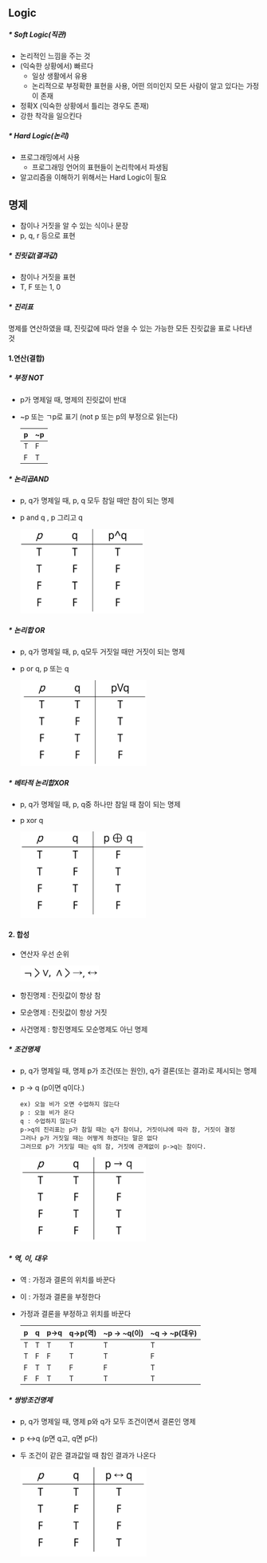 ## Logic

##### * Soft Logic(직관)

- 논리적인 느낌을 주는 것
- (익숙한 상황에서) 빠르다
  - 일상 생활에서 유용
  - 논리적으로 부정확한 표현을 사용, 어떤 의미인지 모든 사람이 알고 있다는 가정이 존재
- 정확X (익숙한 상황에서 틀리는 경우도 존재)
- 강한 착각을 일으킨다



##### * Hard Logic(논리)

- 프로그래밍에서 사용
  - 프로그래밍 언어의 표현들이 논리학에서 파생됨
- 알고리즘을 이해하기 위해서는 Hard Logic이 필요



## 명제

- 참이나 거짓을 알 수 있는 식이나 문장
- p, q, r 등으로 표현



##### * 진릿값(결과값)

- 참이나 거짓을 표현
- T, F 또는 1, 0



##### * 진리표

명제를 연산하였을 떄,  진릿값에 따라 얻을 수 있는 가능한 모든 진릿값을 표로 나타낸 것



#### 1.연산(결합)

##### * 부정 NOT

- p가 명제일 때, 명제의 진릿값이 반대

- ~p 또는 ㄱp로 표기 (not p 또는 p의 부정으로 읽는다)

  | p    | ~p   |
  | ---- | ---- |
  | T    | F    |
  | F    | T    |

  

##### * 논리곱AND

- p, q가 명제일 때,  p, q 모두 참일 때만 참이 되는 명제

- p and q , p 그리고 q

  <img src="ComputerThinking.assets/image-20210928091937904.png" alt="image-20210928091937904" style="zoom:67%;" />



##### * 논리합 OR

- p, q가 명제일 때, p, q모두 거짓일 때만 거짓이 되는 명제

- p or q, p 또는 q

  <img src="ComputerThinking.assets/image-20210928092044174.png" alt="image-20210928092044174" style="zoom:67%;" />



##### * 베타적 논리합XOR

- p, q가 명제일 때, p, q중 하나만 참일 때 참이 되는 명제

- p xor q

  <img src="ComputerThinking.assets/image-20210928092145300.png" alt="image-20210928092145300" style="zoom:67%;" />



#### 2. 합성

- 연산자 우선 순위

  <img src="ComputerThinking.assets/image-20210928092529925.png" alt="image-20210928092529925" style="zoom:67%;" />

- 항진명제 : 진릿값이 항상 참
- 모순명제 : 진릿값이 항상 거짓
- 사건명제 : 항진명제도 모순명제도 아닌 명제

##### * 조건명제

- p, q가 명제일 때, 명제 p가 조건(또는 원인), q가 결론(또는 결과)로 제시되는 명제

- p -> q (p이면 q이다.)

  ```
  ex) 오늘 비가 오면 수업하지 않는다
  p : 오늘 비가 온다
  q : 수업하지 않는다
  p->q의 진리표는 p가 참일 때는 q가 참이냐, 거짓이냐에 따라 참, 거짓이 결정
  그러나 p가 거짓일 때는 어떻게 하겠다는 말은 없다
  그러므로 p가 거짓일 때는 q의 참, 거짓에 관계없이 p->q는 참이다.
  ```

  <img src="ComputerThinking.assets/image-20210928092813968.png" alt="image-20210928092813968" style="zoom:67%;" />

##### * 역, 이, 대우

- 역 :  가정과 결론의 위치를 바꾼다

- 이 : 가정과 결론을 부정한다

- 가정과 결론을 부정하고 위치를 바꾼다

  | p    | q    | p->q | q->p(역) | ~p -> ~q(이) | ~q -> ~p(대우) |
  | ---- | ---- | ---- | -------- | ------------ | -------------- |
  | T    | T    | T    | T        | T            | T              |
  | T    | F    | F    | T        | T            | F              |
  | F    | T    | T    | F        | F            | T              |
  | F    | F    | T    | T        | T            | T              |

  

##### * 쌍방조건명제

- p, q가 명제일 때, 명제 p와 q가 모두 조건이면서 결론인 명제

- p <->q (p면 q고, q면 p다)

- 두 조건이 같은 결과값일 때 참인 결과가 나온다

  <img src="ComputerThinking.assets/image-20210928094820276.png" alt="image-20210928094820276" style="zoom:67%;" />
